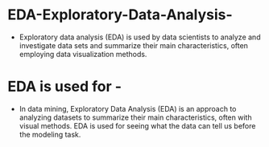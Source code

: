 # EDA-Exploratory-Data-Analysis-
- Exploratory data analysis (EDA) is used by data scientists to analyze and investigate data sets and summarize their main characteristics, often employing data visualization methods.

# EDA is used for -
- In data mining, Exploratory Data Analysis (EDA) is an approach to analyzing datasets to summarize their main characteristics, often with visual methods. EDA is used for seeing what the data can tell us before the modeling task.
